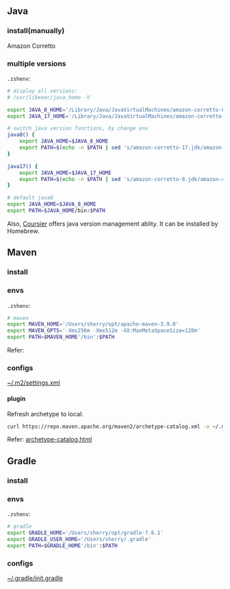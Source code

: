## Java

### install(manually)

Amazon Corretto

### multiple versions

`.zshenv`: 
```zsh
# display all versions:
# /usr/libexec/java_home -V

export JAVA_8_HOME='/Library/Java/JavaVirtualMachines/amazon-corretto-8.jdk/Contents/Home'
export JAVA_17_HOME='/Library/Java/JavaVirtualMachines/amazon-corretto-17.jdk/Contents/Home'

# switch java version functions, by change env
java8() {
    export JAVA_HOME=$JAVA_8_HOME
    export PATH=$(echo -n $PATH | sed 's/amazon-corretto-17.jdk/amazon-corretto-8.jdk/g')
}

java17() {
    export JAVA_HOME=$JAVA_17_HOME
    export PATH=$(echo -n $PATH | sed 's/amazon-corretto-8.jdk/amazon-corretto-17.jdk/g')
}

# default java8
export JAVA_HOME=$JAVA_8_HOME
export PATH=$JAVA_HOME/bin:$PATH
```

Also, [Coursier](https://get-coursier.io/) offers java version management ablity. It can be installed by Homebrew.

## Maven


### install

### envs
`.zshenv`: 
```zsh
# maven
export MAVEN_HOME='/Users/sherry/opt/apache-maven-3.9.0'
export MAVEN_OPTS='-Xms256m -Xmx512m -XX:MaxMetaSpaceSize=128m'
export PATH=$MAVEN_HOME'/bin':$PATH
```

Refer: [](https://maven.apache.org/configure.html)

### configs

[~/.m2/settings.xml](../assets/settings.xml)

#### plugin

Refresh archetype to local:

```zsh
curl https://repo.maven.apache.org/maven2/archetype-catalog.xml -o ~/.m2/archetype-catalog.xml
```

Refer: [archetype-catalog.html](https://maven.apache.org/archetype/maven-archetype-plugin/specification/archetype-catalog.html)

## Gradle

### install

### envs

`.zshenv`: 

```zsh
# gradle
export GRADLE_HOME='/Users/sherry/opt/gradle-7.6.1'
export GRADLE_USER_HOME='/Users/sherry/.gradle'
export PATH=$GRADLE_HOME'/bin':$PATH
```

### configs

[~/.gradle/init.gradle](../assets/init.gradle)
